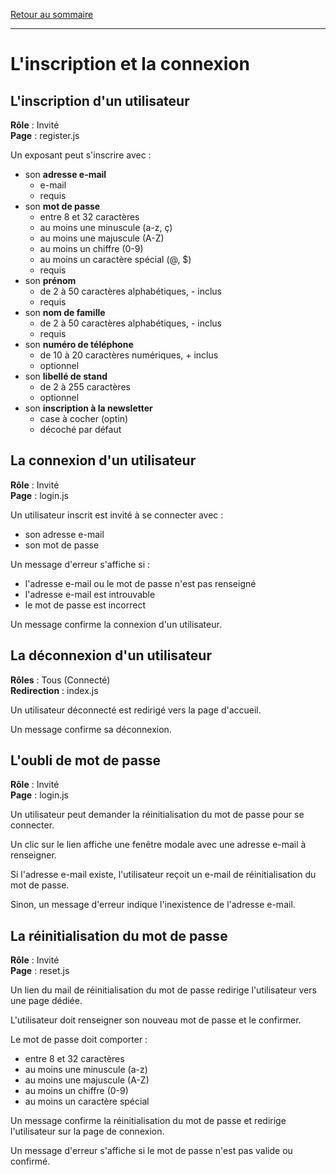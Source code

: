 [Retour au sommaire](README.md)

***

# L'inscription et la connexion

## L'inscription d'un utilisateur

**Rôle** : Invité<br />
**Page** : register.js

Un exposant peut s'inscrire avec :

- son **adresse e-mail**
  - e-mail
  - requis
- son **mot de passe**
  - entre 8 et 32 caractères
  - au moins une minuscule (a-z, ç)
  - au moins une majuscule (A-Z)
  - au moins un chiffre (0-9)
  - au moins un caractère spécial (@, $)
  - requis
- son **prénom**
  - de 2 à 50 caractères alphabétiques, - inclus
  - requis
- son **nom de famille**
  - de 2 à 50 caractères alphabétiques, - inclus
  - requis
- son **numéro de téléphone**
  - de 10 à 20 caractères numériques, + inclus
  - optionnel
- son **libellé de stand**
  - de 2 à 255 caractères
  - optionnel
- son **inscription à la newsletter**
  - case à cocher (optin)
  - décoché par défaut

## La connexion d'un utilisateur

**Rôle** : Invité<br />
**Page** : login.js

Un utilisateur inscrit est invité à se connecter avec :

- son adresse e-mail
- son mot de passe

Un message d'erreur s'affiche si :

- l'adresse e-mail ou le mot de passe n'est pas renseigné
- l'adresse e-mail est introuvable
- le mot de passe est incorrect

Un message confirme la connexion d'un utilisateur.

## La déconnexion d'un utilisateur

**Rôles** : Tous (Connecté)<br />
**Redirection** : index.js

Un utilisateur déconnecté est redirigé vers la page d'accueil.

Un message confirme sa déconnexion.

## L'oubli de mot de passe

**Rôle** : Invité<br />
**Page** : login.js

Un utilisateur peut demander la réinitialisation du mot de passe pour se connecter.

Un clic sur le lien affiche une fenêtre modale avec une adresse e-mail à renseigner.

Si l'adresse e-mail existe, l'utilisateur reçoit un e-mail de réinitialisation du mot de passe.

Sinon, un message d'erreur indique l'inexistence de l'adresse e-mail.

## La réinitialisation du mot de passe

**Rôle** : Invité<br />
**Page** : reset.js

Un lien du mail de réinitialisation du mot de passe redirige l'utilisateur vers une page dédiée.

L'utilisateur doit renseigner son nouveau mot de passe et le confirmer.

Le mot de passe doit comporter :

- entre 8 et 32 caractères
- au moins une minuscule (a-z)
- au moins une majuscule (A-Z)
- au moins un chiffre (0-9)
- au moins un caractère spécial

Un message confirme la réinitialisation du mot de passe et redirige l'utilisateur sur la page de connexion.

Un message d'erreur s'affiche si le mot de passe n'est pas valide ou confirmé.